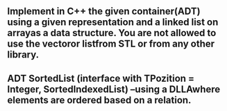 Implement  in  C++  the  given container(ADT)  using  a  given  representation  and  a linked  list on arrayas a data structure. You are not allowed to use the vectoror listfrom STL or from any other library.
-
ADT SortedList (interface with TPozition = Integer, SortedIndexedList) –using a DLLAwhere elements are ordered based on a relation.
-
